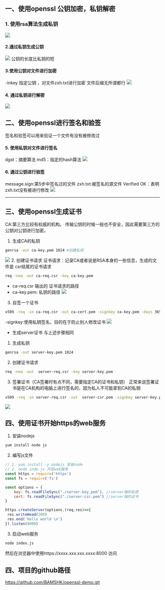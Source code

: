 ## 一、使用openssl 公钥加密，私钥解密


### 1. 使用rsa算法生成私钥
![](https://gitee.com/BiAn-MoShangHuaKai/img/raw/master/data/20210310104205.png)
#### 2.通过私钥生成公钥
![](https://gitee.com/BiAn-MoShangHuaKai/img/raw/master/data/20210310104236.png)
公钥的长度比私钥的短
#### 3.使用公钥对文件进行加密
-inkey 指定公钥 ，对文件zxh.txt进行加密
文件后缀无所谓都行
![](https://gitee.com/BiAn-MoShangHuaKai/img/raw/master/data/20210310104256.png)
#### 4. 通过私钥进行解密
![](https://gitee.com/BiAn-MoShangHuaKai/img/raw/master/data/20210310104319.png)
## 二、使用openssl进行签名和验签
签名和验签可以用来验证一个文件有没有被修改过
#### 5. 使用私钥对文件进行签名
dgst：摘要算法
md5：指定的hash算法
![](https://gitee.com/BiAn-MoShangHuaKai/img/raw/master/data/20210310104359.png)
#### 6. 通过公钥进行验签
message.sign:第5步中签名过的文件
zxh.txt:被签名的源文件
Verified OK：表明 zxh.txt没有被进行修改
![](https://gitee.com/BiAn-MoShangHuaKai/img/raw/master/data/20210310104418.png)

----------
## 三、使用openssl生成证书
CA:第三方比较有权威的机构。
传输公钥的时候一般也不安全，因此需要第三方的公钥对公钥进行加密。
1. 生成CA的私钥
```bash
genrsa -out ca-key.pem 1024 #创建私钥
```
![](https://gitee.com/BiAn-MoShangHuaKai/img/raw/master/data/20210310104441.png)
2. 创建证书请求
证书请求：记录CA或者说是RSA本身的一些信息，生成的文件是 csr结尾的证书请求
```bash
req -new -out ca-req.csr -key ca-key.pem
```
* ca-req.csr 输出的 证书请求的路径
* ca-key.pem: 私钥的路径
![](https://gitee.com/BiAn-MoShangHuaKai/img/raw/master/data/20210310104537.png)
3. 自签一个证书
```bash
x509 -req -in ca-req.csr -out ca-cert.pem -signkey ca-key.pem -days 365
```
-signkey:使用私钥签名，目的在于防止别人修改证书
![](https://gitee.com/BiAn-MoShangHuaKai/img/raw/master/data/20210310104556.png)
* 生成server证书
与上述步骤相同
1. 生成私钥
```bash
genrsa -out server-key.pem 1024
```
2. 创建证书请求
```bash
req -new -out  server-req.csr -key server-key.pem 
```
3. 签署证书（CA签署时有点不同，需要指定CA的证书和私钥）
正常来说签署证书是在CA机构的电脑上进行签名的，因为私人不可能拿到CA的私钥
```bash
x509 -req -in server-req.csr -out  server-csr.pem -signkey server-key.pem -CA ca-cert.pem  -CAkey ca-key.pem -CAcreateserial -days 365
```
![](https://gitee.com/BiAn-MoShangHuaKai/img/raw/master/data/20210310104616.png)

## 四、使用证书开始https的web服务
1. 安装nodejs
```bash
yum install node js 
```
2. 编写js文件
```js
// 1. yum install -y nodejs 安装node
// 2. node inde.js 开启web服务
const https = require('https')
const fs = require('fs')

const options = {
    key: fs.readFileSync("./server-key.pem"), //server端的私钥
    cert: fs.readFileSync("./server-csr.pem") //server端的证书
}

https.createServer(options,(req,res)=>{
 res.writeHead(200)
 res.end('hello world \n')
}).listen(8000)
```
3. 启动web服务
```bash
node index.js
```
然后在浏览器中使用https://xxxx.xxx.xxx.xxxx:8000 访问
## 四、项目的github路径
https://github.com/BAMSHK/openssl-demo.git
